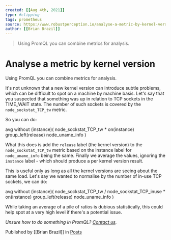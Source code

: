 ```yaml
---
created: [[Aug 4th, 2021]]
type: #clipping
tags: prometheus 
source: https://www.robustperception.io/analyse-a-metric-by-kernel-version
author: [[Brian Brazil]] 
---
```

> Using PromQL you can combine metrics for analysis.

# Analyse a metric by kernel version


Using PromQL you can combine metrics for analysis.

It's not unknown that a new kernel version can introduce subtle problems, which can be difficult to spot on a machine by machine basis. Let's say that you suspected that something was up in relation to TCP sockets in the TIME\_WAIT state. The number of such sockets is covered by the `node_sockstat_TCP_tw` metric.

So you can do:

avg without (instance)(
    node\_sockstat\_TCP\_tw 
  \* on(instance) group\_left(release)
    node\_uname\_info
)

What this does is add the `release` label (the kernel version) to the `node_sockstat_TCP_tw` metric based on the instance label for `node_uname_info` being the same. Finally we average the values, ignoring the `instance` label - which should produce a per kernel version result.

This is useful only as long as all the kernel versions are seeing about the same load. Let's say we wanted to normalise by the number of in-use TCP sockets, we can do:

avg without (instance)(
    node\_sockstat\_TCP\_tw 
  / 
    node\_sockstat\_TCP\_inuse
  \* on(instance) group\_left(release)
    node\_uname\_info
)

While taking an average of a pile of ratios is dubious statistically, this could help spot at a very high level if there's a potential issue.

_Unsure how to do something in PromQL? [Contact us](mailto:prometheus@robustperception.io)._

Published by [[Brian Brazil]] in [Posts](https://www.robustperception.io/category/posts)
